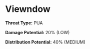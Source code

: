 # Viewndow

**Threat Type:** PUA


**Damage Potential:** 20% (LOW)

**Distribution Potential:** 40% (MEDIUM)

